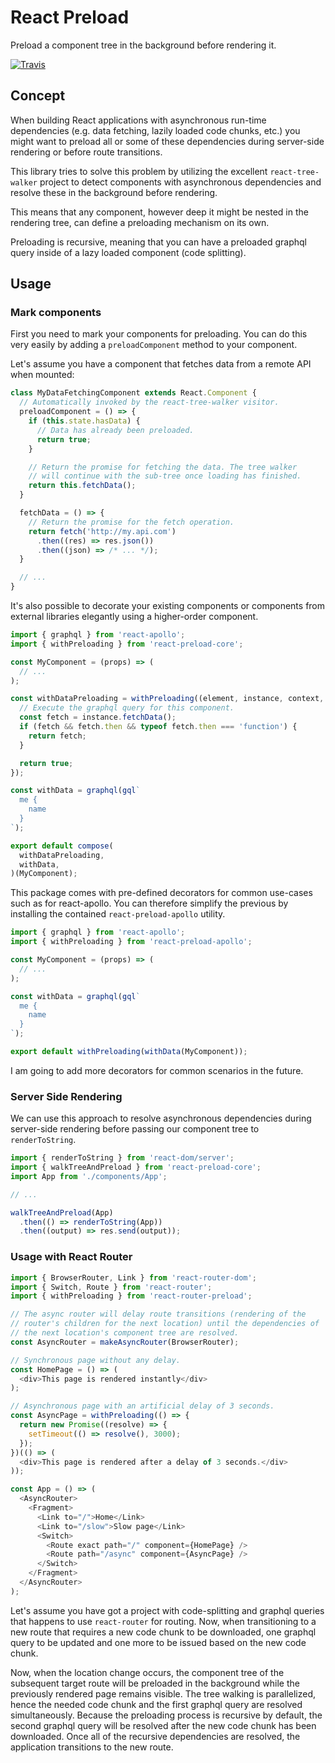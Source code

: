 # React Preload

Preload a component tree in the background before rendering it.

[![Travis](https://img.shields.io/travis/fubhy/react-preload.svg)](https://travis-ci.org/fubhy/react-preload)

## Concept

When building React applications with asynchronous run-time dependencies
(e.g. data fetching, lazily loaded code chunks, etc.) you might want
to preload all or some of these dependencies during server-side rendering
or before route transitions.

This library tries to solve this problem by utilizing the excellent
`react-tree-walker` project to detect components with asynchronous
dependencies and resolve these in the background before rendering.

This means that any component, however deep it might be nested in the
rendering tree, can define a preloading mechanism on its own.

Preloading is recursive, meaning that you can have a preloaded graphql
query inside of a lazy loaded component (code splitting).

## Usage

### Mark components

First you need to mark your components for preloading. You can do this
very easily by adding a ``preloadComponent`` method to your component.

Let's assume you have a component that fetches data from a remote API
when mounted:

```js
class MyDataFetchingComponent extends React.Component {
  // Automatically invoked by the react-tree-walker visitor.
  preloadComponent = () => {
    if (this.state.hasData) {
      // Data has already been preloaded.
      return true;
    }

    // Return the promise for fetching the data. The tree walker
    // will continue with the sub-tree once loading has finished.
    return this.fetchData();
  }

  fetchData = () => {
    // Return the promise for the fetch operation.
    return fetch('http://my.api.com')
      .then((res) => res.json())
      .then((json) => /* ... */);
  }

  // ...
}
```

It's also possible to decorate your existing components or components
from external libraries elegantly using a higher-order component.

```js
import { graphql } from 'react-apollo';
import { withPreloading } from 'react-preload-core';

const MyComponent = (props) => (
  // ...
);

const withDataPreloading = withPreloading((element, instance, context, options) => {
  // Execute the graphql query for this component.
  const fetch = instance.fetchData();
  if (fetch && fetch.then && typeof fetch.then === 'function') {
    return fetch;
  }

  return true;
});

const withData = graphql(gql`
  me {
    name
  }
`);

export default compose(
  withDataPreloading,
  withData,
)(MyComponent);
```

This package comes with pre-defined decorators for common use-cases such as for
react-apollo. You can therefore simplify the previous by installing the contained ``react-preload-apollo`` utility.

```js
import { graphql } from 'react-apollo';
import { withPreloading } from 'react-preload-apollo';

const MyComponent = (props) => (
  // ...
);

const withData = graphql(gql`
  me {
    name
  }
`);

export default withPreloading(withData(MyComponent));
```

I am going to add more decorators for common scenarios in the future.

### Server Side Rendering

We can use this approach to resolve asynchronous dependencies during
server-side rendering before passing our component tree to
``renderToString``.

```js
import { renderToString } from 'react-dom/server';
import { walkTreeAndPreload } from 'react-preload-core';
import App from './components/App';

// ...

walkTreeAndPreload(App)
  .then(() => renderToString(App))
  .then((output) => res.send(output));
```

### Usage with React Router

```js
import { BrowserRouter, Link } from 'react-router-dom';
import { Switch, Route } from 'react-router';
import { withPreloading } from 'react-router-preload';

// The async router will delay route transitions (rendering of the 
// router's children for the next location) until the dependencies of
// the next location's component tree are resolved.
const AsyncRouter = makeAsyncRouter(BrowserRouter);

// Synchronous page without any delay.
const HomePage = () => (
  <div>This page is rendered instantly</div>
);

// Asynchronous page with an artificial delay of 3 seconds.
const AsyncPage = withPreloading(() => {
  return new Promise((resolve) => {
    setTimeout(() => resolve(), 3000);
  });
})(() => (
  <div>This page is rendered after a delay of 3 seconds.</div>
));

const App = () => (
  <AsyncRouter>
    <Fragment>
      <Link to="/">Home</Link>
      <Link to="/slow">Slow page</Link>
      <Switch>
        <Route exact path="/" component={HomePage} />
        <Route path="/async" component={AsyncPage} />
      </Switch>
    </Fragment>
  </AsyncRouter>
);
```

Let's assume you have got a project with code-splitting and graphql queries
that happens to use ``react-router`` for routing. Now, when transitioning
to a new route that requires a new code chunk to be downloaded, one graphql
query to be updated and one more to be issued based on the new code chunk.

Now, when the location change occurs, the component tree of the subsequent
target route will be preloaded in the background while the previously rendered
page remains visible. The tree walking is parallelized, hence the needed code
chunk and the first graphql query are resolved simultaneously. Because the
preloading process is recursive by default, the second graphql query will
be resolved after the new code chunk has been downloaded. Once all of the
recursive dependencies are resolved, the application transitions to the
new route.
